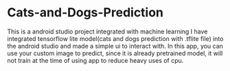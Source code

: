 # Cats-and-Dogs-Prediction

This is a android studio project integrated with machine learning
I have integrated tensorflow lite model(cats and dogs prediction with .tflite file) into the android studio and made a simple ui to interact with.
In this app, you can use your custom image to predict, since it is already pretrained model, it will not train at the time of using app to reduce heavy uses of cpu.
